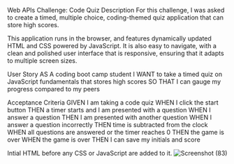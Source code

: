 Web APIs Challenge: Code Quiz
Description
For this challenge, I was asked to create a timed, multiple choice, coding-themed quiz application that can store high scores.

This application runs in the browser, and features dynamically updated HTML and CSS powered by JavaScript. It is also easy to navigate, with a clean and polished user interface that is responsive, ensuring that it adapts to multiple screen sizes.

User Story
AS A coding boot camp student
I WANT to take a timed quiz on JavaScript fundamentals that stores high scores
SO THAT I can gauge my progress compared to my peers

Acceptance Criteria
GIVEN I am taking a code quiz
WHEN I click the start button
THEN a timer starts and I am presented with a question
WHEN I answer a question
THEN I am presented with another question
WHEN I answer a question incorrectly
THEN time is subtracted from the clock
WHEN all questions are answered or the timer reaches 0
THEN the game is over
WHEN the game is over
THEN I can save my initials and score


Intial HTML before any CSS or JavaScript are added to it.
![Screenshot (83)](https://user-images.githubusercontent.com/12145520/151908470-23364809-3311-4058-9a61-744f5b55e360.png)
